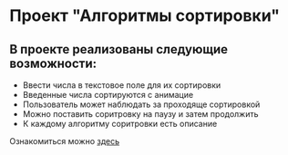 <h1>Проект "Алгоритмы сортировки"</h1>
<h2>В проекте реализованы следующие возможности:</h2>
<ul>
  <li>Ввести числа в текстовое поле для их сортировки</li>
  <li>Введенные числа сортируются с анимацие</li>
  <li>Пользователь может наблюдать за проходяще сортировкой</li>
  <li>Можно поставить соритровку на паузу и затем продолжить</li>
  <li>К каждому алгоритму соритровки есть описание</li>
</ul>
<p>Ознакомиться можно <a href="vasilkrug.github.io/Algorithms/">здесь</a></p>
